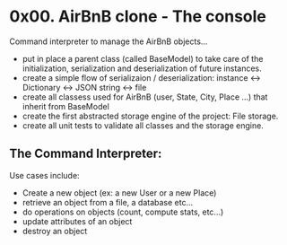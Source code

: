 # 0x00. AirBnB clone - The console
Command interpreter to manage the AirBnB objects...
- put in place a parent class (called BaseModel) to take care of the initialization, serialization and deserialization of future instances.
- create a simple flow of serializaion / deserialization: instance <-> Dictionary <-> JSON string <-> file
- create all classess used for AirBnB (user, State, City, Place ...) that inherit from BaseModel
- create the first abstracted storage engine of the project: File storage.
- create all unit tests to validate all classes and the storage engine.

## The Command Interpreter:
Use cases include:
- Create a new object (ex: a new User or a new Place)
- retrieve an object from a file, a database etc...
- do operations on objects (count, compute stats, etc...)
- update attributes of an object
- destroy an object

